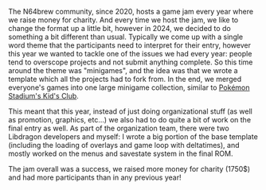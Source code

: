 The N64brew community, since 2020, hosts a game jam every year where we raise money for charity. And every time we host the jam, we like to change the format up a little bit, however in 2024, we decided to do something a bit different than usual. Typically we come up with a single word theme that the participants need to interpret for their entry, however this year we wanted to tackle one of the issues we had every year: people tend to overscope projects and not submit anything complete. So this time around the theme was "minigames", and the idea was that we wrote a template which all the projects had to fork from. In the end, we merged everyone's games into one large minigame collection, similar to [Pokémon Stadium's Kid's Club](https://www.youtube.com/watch?v=eiedwhJG71I).

This meant that this year, instead of just doing organizational stuff (as well as promotion, graphics, etc...) we also had to do quite a bit of work on the final entry as well. As part of the organization team, there were two Libdragon developers and myself: I wrote a big portion of the base template (including the loading of overlays and game loop with deltatimes), and mostly worked on the menus and savestate system in the final ROM.

The jam overall was a success, we raised more money for charity (1750$) and had more participants than in any previous year!
